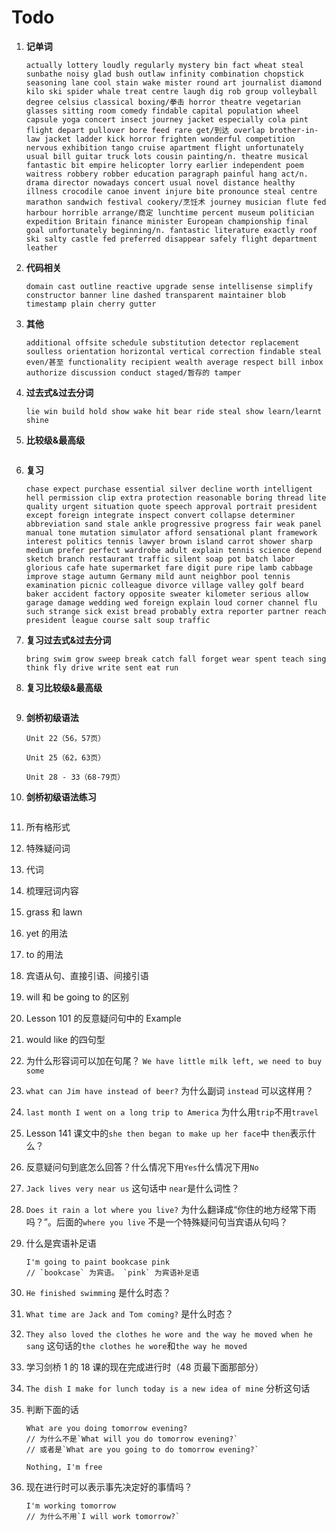 # Todo

1. **记单词**

   ```
   actually lottery loudly regularly mystery bin fact wheat steal sunbathe noisy glad bush outlaw infinity combination chopstick seasoning lane cool stain wake mister round art journalist diamond kilo ski spider whale treat centre laugh dig rob group volleyball degree celsius classical boxing/拳击 horror theatre vegetarian glasses sitting room comedy findable capital population wheel capsule yoga concert insect journey jacket especially cola pint flight depart pullover bore feed rare get/到达 overlap brother-in-law jacket ladder kick horror frighten wonderful competition nervous exhibition tango cruise apartment flight unfortunately usual bill guitar truck lots cousin painting/n. theatre musical fantastic bit empire helicopter lorry earlier independent poem waitress robbery robber education paragraph painful hang act/n. drama director nowadays concert usual novel distance healthy illness crocodile canoe invent injure bite pronounce steal centre marathon sandwich festival cookery/烹饪术 journey musician flute fed harbour horrible arrange/商定 lunchtime percent museum politician expedition Britain finance minister European championship final goal unfortunately beginning/n. fantastic literature exactly roof ski salty castle fed preferred disappear safely flight department leather
   ```

2. **代码相关**

   ```
   domain cast outline reactive upgrade sense intellisense simplify constructor banner line dashed transparent maintainer blob timestamp plain cherry gutter
   ```

3. **其他**

   ```
   additional offsite schedule substitution detector replacement soulless orientation horizontal vertical correction findable steal even/甚至 functionality recipient wealth average respect bill inbox authorize discussion conduct staged/暂存的 tamper
   ```

4. **过去式&过去分词**

   ```
   lie win build hold show wake hit bear ride steal show learn/learnt shine
   ```

5. **比较级&最高级**

   ```

   ```

6. **复习**

   ```
   chase expect purchase essential silver decline worth intelligent hell permission clip extra protection reasonable boring thread lite quality urgent situation quote speech approval portrait president except foreign integrate inspect convert collapse determiner abbreviation sand stale ankle progressive progress fair weak panel manual tone mutation simulator afford sensational plant framework interest politics tennis lawyer brown island carrot shower sharp medium prefer perfect wardrobe adult explain tennis science depend sketch branch restaurant traffic silent soap pot batch labor glorious cafe hate supermarket fare digit pure ripe lamb cabbage improve stage autumn Germany mild aunt neighbor pool tennis examination picnic colleague divorce village valley golf beard baker accident factory opposite sweater kilometer serious allow garage damage wedding wed foreign explain loud corner channel flu such strange sick exist bread probably extra reporter partner reach president league course salt soup traffic
   ```

7. **复习过去式&过去分词**

   ```
   bring swim grow sweep break catch fall forget wear spent teach sing think fly drive write sent eat run
   ```

8. **复习比较级&最高级**

   ```

   ```

9. **剑桥初级语法**

   ```
   Unit 22（56，57页）

   Unit 25（62，63页）

   Unit 28 - 33（68-79页）
   ```

10. **剑桥初级语法练习**

    ```

    ```

11. 所有格形式

12. 特殊疑问词

13. 代词

14. 梳理冠词内容

15. grass 和 lawn

16. yet 的用法

17. to 的用法

18. 宾语从句、直接引语、间接引语

19. will 和 be going to 的区别

20. Lesson 101 的反意疑问句中的 Example

21. would like 的四句型

22. 为什么形容词可以加在句尾？ `We have little milk left, we need to buy some`

23. `what can Jim have instead of beer?` 为什么副词 `instead` 可以这样用？

24. `last month I went on a long trip to America` 为什么用`trip`不用`travel`

25. Lesson 141 课文中的`she then began to make up her face`中 `then`表示什么？

26. 反意疑问句到底怎么回答？什么情况下用`Yes`什么情况下用`No`

27. `Jack lives very near us` 这句话中 `near`是什么词性？

28. `Does it rain a lot where you live?` 为什么翻译成“你住的地方经常下雨吗？”。后面的`where you live` 不是一个特殊疑问句当宾语从句吗？

29. 什么是宾语补足语

    ```
    I'm going to paint bookcase pink
    // `bookcase` 为宾语。 `pink` 为宾语补足语
    ```

30. `He finished swimming` 是什么时态？

31. `What time are Jack and Tom coming?` 是什么时态？

32. `They also loved the clothes he wore and the way he moved when he sang` 这句话的`the clothes he wore`和`the way he moved`

33. 学习剑桥 1 的 18 课的现在完成进行时（48 页最下面那部分）

34. `The dish I make for lunch today is a new idea of mine` 分析这句话

35. 判断下面的话

    ```
    What are you doing tomorrow evening?
    // 为什么不是`What will you do tomorrow evening?`
    // 或者是`What are you going to do tomorrow evening?`

    Nothing, I'm free
    ```

36. 现在进行时可以表示事先决定好的事情吗？

    ```
    I'm working tomorrow
    // 为什么不用`I will work tomorrow?`
    ```
